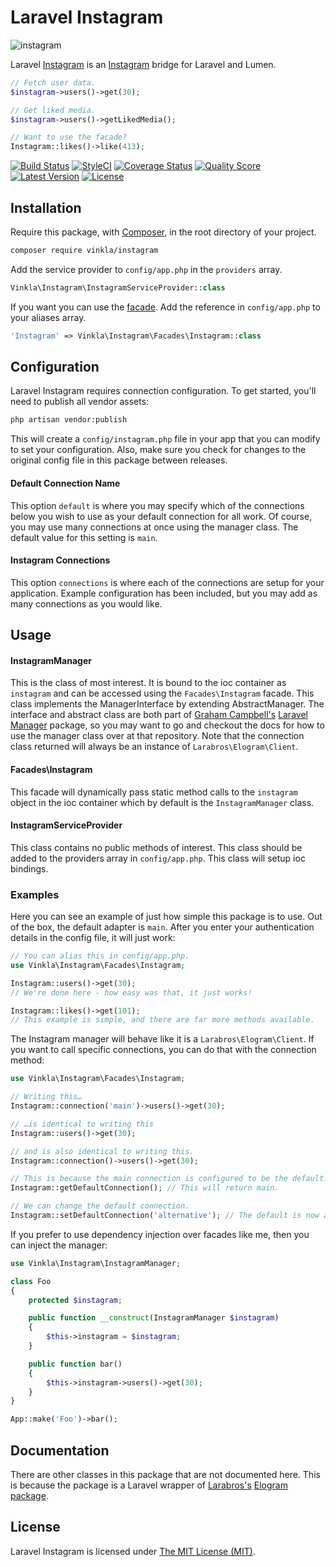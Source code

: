 Laravel Instagram
=================

![instagram](https://cloud.githubusercontent.com/assets/499192/11020990/f0f31dea-8632-11e5-95b1-77e72c7ba271.png)

Laravel [Instagram](http://instagram.com/developer) is an [Instagram](http://instagram.com/developer) bridge for Laravel and Lumen.

```php
// Fetch user data.
$instagram->users()->get(30);

// Get liked media.
$instagram->users()->getLikedMedia();

// Want to use the facade?
Instagram::likes()->like(413);
```

[![Build Status](https://img.shields.io/travis/vinkla/instagram/master.svg?style=flat)](https://travis-ci.org/vinkla/instagram)
[![StyleCI](https://styleci.io/repos/27216826/shield?style=flat)](https://styleci.io/repos/27216826)
[![Coverage Status](https://img.shields.io/scrutinizer/coverage/g/vinkla/instagram.svg?style=flat)](https://scrutinizer-ci.com/g/vinkla/instagram/code-structure)
[![Quality Score](https://img.shields.io/scrutinizer/g/vinkla/instagram.svg?style=flat)](https://scrutinizer-ci.com/g/vinkla/instagram)
[![Latest Version](https://img.shields.io/github/release/vinkla/instagram.svg?style=flat)](https://github.com/vinkla/instagram/releases)
[![License](https://img.shields.io/packagist/l/vinkla/instagram.svg?style=flat)](https://packagist.org/packages/vinkla/instagram)

## Installation
Require this package, with [Composer](https://getcomposer.org/), in the root directory of your project.

```bash
composer require vinkla/instagram
```

Add the service provider to `config/app.php` in the `providers` array.

```php
Vinkla\Instagram\InstagramServiceProvider::class
```

If you want you can use the [facade](http://laravel.com/docs/facades). Add the reference in `config/app.php` to your aliases array.

```php
'Instagram' => Vinkla\Instagram\Facades\Instagram::class
```

## Configuration

Laravel Instagram requires connection configuration. To get started, you'll need to publish all vendor assets:

```bash
php artisan vendor:publish
```

This will create a `config/instagram.php` file in your app that you can modify to set your configuration. Also, make sure you check for changes to the original config file in this package between releases.

#### Default Connection Name

This option `default` is where you may specify which of the connections below you wish to use as your default connection for all work. Of course, you may use many connections at once using the manager class. The default value for this setting is `main`.

#### Instagram Connections

This option `connections` is where each of the connections are setup for your application. Example configuration has been included, but you may add as many connections as you would like.

## Usage

#### InstagramManager

This is the class of most interest. It is bound to the ioc container as `instagram` and can be accessed using the `Facades\Instagram` facade. This class implements the ManagerInterface by extending AbstractManager. The interface and abstract class are both part of [Graham Campbell's](https://github.com/GrahamCampbell) [Laravel Manager](https://github.com/GrahamCampbell/Laravel-Manager) package, so you may want to go and checkout the docs for how to use the manager class over at that repository. Note that the connection class returned will always be an instance of `Larabros\Elogram\Client`.

#### Facades\Instagram

This facade will dynamically pass static method calls to the `instagram` object in the ioc container which by default is the `InstagramManager` class.

#### InstagramServiceProvider

This class contains no public methods of interest. This class should be added to the providers array in `config/app.php`. This class will setup ioc bindings.

### Examples
Here you can see an example of just how simple this package is to use. Out of the box, the default adapter is `main`. After you enter your authentication details in the config file, it will just work:

```php
// You can alias this in config/app.php.
use Vinkla\Instagram\Facades\Instagram;

Instagram::users()->get(30);
// We're done here - how easy was that, it just works!

Instagram::likes()->get(101);
// This example is simple, and there are far more methods available.
```

The Instagram manager will behave like it is a `Larabros\Elogram\Client`. If you want to call specific connections, you can do that with the connection method:

```php
use Vinkla\Instagram\Facades\Instagram;

// Writing this…
Instagram::connection('main')->users()->get(30);

// …is identical to writing this
Instagram::users()->get(30);

// and is also identical to writing this.
Instagram::connection()->users()->get(30);

// This is because the main connection is configured to be the default.
Instagram::getDefaultConnection(); // This will return main.

// We can change the default connection.
Instagram::setDefaultConnection('alternative'); // The default is now alternative.
```

If you prefer to use dependency injection over facades like me, then you can inject the manager:

```php
use Vinkla\Instagram\InstagramManager;

class Foo
{
	protected $instagram;

	public function __construct(InstagramManager $instagram)
	{
		$this->instagram = $instagram;
	}

	public function bar()
	{
		$this->instagram->users()->get(30);
	}
}

App::make('Foo')->bar();
```

## Documentation
There are other classes in this package that are not documented here. This is because the package is a Laravel wrapper of [Larabros's](https://github.com/larabros) [Elogram package](https://github.com/larabros/elogram).

## License

Laravel Instagram is licensed under [The MIT License (MIT)](LICENSE).
